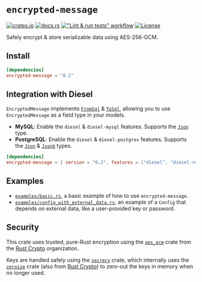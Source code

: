 # `encrypted-message`
[![crates.io](https://img.shields.io/crates/v/encrypted-message?logo=rust)](https://crates.io/crates/encrypted-message)
[![docs.rs](https://img.shields.io/docsrs/encrypted-message?logo=docs.rs)](https://docs.rs/encrypted-message)
[!["Lint & run tests" workflow](https://img.shields.io/github/actions/workflow/status/RigoOnRails/encrypted-message/development.yml?logo=github)](https://github.com/RigoOnRails/encrypted-message/actions/workflows/development.yml)
[![License](https://img.shields.io/crates/l/encrypted-message)](./LICENSE)

Safely encrypt & store serializable data using AES-256-GCM.

## Install

```toml
[dependencies]
encrypted-message = "0.2"
```

## Integration with Diesel

`EncryptedMessage` implements [`FromSql`][diesel-fromsql] & [`ToSql`][diesel-tosql], allowing you to use `EncryptedMessage` as a field type in your models.

- **MySQL**: Enable the `diesel` & `diesel-mysql` features. Supports the [`Json`][diesel-json] type.
- **PostgreSQL**: Enable the `diesel` & `diesel-postgres` features. Supports the [`Json`][diesel-json] & [`Jsonb`][diesel-jsonb] types.

```toml
[dependencies]
encrypted-message = { version = "0.2", features = ["diesel", "diesel-<mysql|postgres>"] }
```

## Examples

- [`examples/basic.rs`](./examples/basic.rs), a basic example of how to use `encrypted-message`.
- [`examples/config_with_external_data.rs`](./examples/config_with_external_data.rs), an example of a `Config` that depends on external data, like a user-provided key or password.

## Security

This crate uses trusted, pure-Rust encryption using the [`aes_gcm`](https://crates.io/crates/aes_gcm) crate
from the [Rust Crypto][rust-crypto] organization.

Keys are handled safely using the [`secrecy`](https://crates.io/crates/secrecy) crate,
which internally uses the [`zeroize`](https://crates.io/crates/zeroize) crate (also from [Rust Crypto][rust-crypto])
to zero-out the keys in memory when no longer used.

[diesel-fromsql]: https://docs.diesel.rs/2.1.x/diesel/deserialize/trait.FromSql.html
[diesel-tosql]: https://docs.diesel.rs/2.1.x/diesel/serialize/trait.ToSql.html
[diesel-json]: https://docs.diesel.rs/2.1.x/diesel/sql_types/struct.Json.html
[diesel-jsonb]: https://docs.diesel.rs/2.1.x/diesel/sql_types/struct.Jsonb.html

[rust-crypto]: https://github.com/RustCrypto
